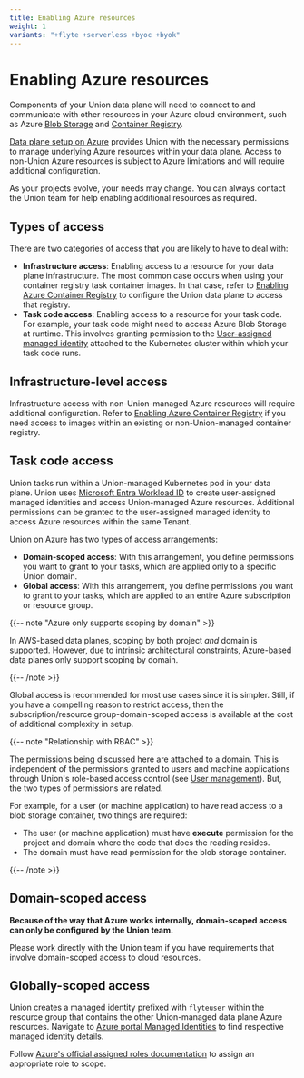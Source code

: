 ```yaml
---
title: Enabling Azure resources
weight: 1
variants: "+flyte +serverless +byoc +byok"
---
```


# Enabling Azure resources

Components of your Union data plane will need to connect to and communicate with other resources in your Azure cloud environment, such as Azure [Blob Storage](https://azure.microsoft.com/en-ca/products/storage/blobs/) and [Container Registry](https://azure.microsoft.com/en-us/products/container-registry).

[Data plane setup on Azure](../../data-plane-setup/data-plane-setup-on-azure.md) provides Union with the necessary permissions to manage underlying Azure resources within your data plane. Access to non-Union Azure resources is subject to Azure limitations and will require additional configuration.

As your projects evolve, your needs may change.
You can always contact the Union team for help enabling additional resources as required.

## Types of access

There are two categories of access that you are likely to have to deal with:

* **Infrastructure access**:
  Enabling access to a resource for your data plane infrastructure.
  The most common case occurs when using your container registry task container images.
  In that case, refer to [Enabling Azure Container Registry](./enabling-azure-container-registry.md) to configure the Union data plane to access that registry.
* **Task code access**:
  Enabling access to a resource for your task code.
  For example, your task code might need to access Azure Blob Storage at runtime.
  This involves granting permission to the [User-assigned managed identity](https://learn.microsoft.com/en-us/entra/identity/managed-identities-azure-resources/overview) attached to the Kubernetes cluster within which your task code runs.

## Infrastructure-level access

Infrastructure access with non-Union-managed Azure resources will require additional configuration. Refer to [Enabling Azure Container Registry](./enabling-azure-container-registry.md) if you need access to images within an existing or non-Union-managed container registry.

## Task code access

Union tasks run within a Union-managed Kubernetes pod in your data plane. Union uses [Microsoft Entra Workload ID](https://learn.microsoft.com/en-us/azure/aks/workload-identity-overview?tabs=dotnet) to create user-assigned managed identities and access Union-managed Azure resources. Additional permissions can be granted to the user-assigned managed identity to access Azure resources within the same Tenant.

Union on Azure has two types of access arrangements:

* **Domain-scoped access**: With this arrangement, you define permissions you want to grant to your tasks, which are applied only to a specific Union domain.
* **Global access**: With this arrangement, you define permissions you want to grant to your tasks, which are applied to an entire Azure subscription or resource group.

{{-- note "Azure only supports scoping by domain" >}}

In AWS-based data planes, scoping by both project _and_ domain is supported.
However, due to intrinsic architectural constraints, Azure-based data planes only support scoping by domain.

{{-- /note >}}

Global access is recommended for most use cases since it is simpler. Still, if you have a compelling reason to restrict access, then the subscription/resource group-domain-scoped access is available at the cost of additional complexity in setup.

{{-- note "Relationship with RBAC" >}}

The permissions being discussed here are attached to a domain.
This is independent of the permissions granted to users and machine applications through Union's role-based access control (see [User management](../../administration/user-management.md)).
But, the two types of permissions are related.

For example, for a user (or machine application) to have read access to a blob storage container, two things are required:

* The user (or machine application) must have **execute** permission for the project and domain where the code that does the reading resides.
* The domain must have read permission for the blob storage container.

{{-- /note >}}

## Domain-scoped access

**Because of the way that Azure works internally, domain-scoped access can only be configured by the Union team.**

Please work directly with the Union team if you have requirements that involve domain-scoped access to cloud resources.

## Globally-scoped access

Union creates a managed identity prefixed with `flyteuser` within the resource group that contains the other Union-managed data plane Azure resources. Navigate to [Azure portal Managed Identities](https://portal.azure.com/#view/HubsExtension/BrowseResource/resourceType/Microsoft.ManagedIdentity%2FuserAssignedIdentities) to find respective managed identity details.

Follow [Azure's official assigned roles documentation](https://learn.microsoft.com/en-us/azure/role-based-access-control/role-assignments-portal) to assign an appropriate role to scope.
